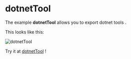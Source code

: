 # dotnetTool

The example **dotnetTool** allows you to export dotnet tools .

This looks like this:

 ![dotnetTool](@site/static/img/examples/dotnetTool.png) 

Try it at <a href='/../automation/loadexample/dotnetTool' target='_blank'>dotnetTool</a> !




